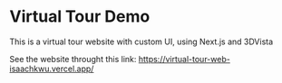 # Virtual Tour Demo
This is a virtual tour website with custom UI, using Next.js and 3DVista

See the website throught this link: https://virtual-tour-web-isaachkwu.vercel.app/
